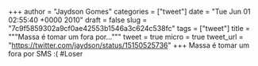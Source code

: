 
+++
author = "Jaydson Gomes"
categories = ["tweet"]
date = "Tue Jun 01 02:55:40 +0000 2010"
draft = false
slug = "7c9f5859302a9cf0ae42553b1546a3c624c538fc"
tags = ["tweet"]
title = """Massa é tomar um fora por..."""
tweet = true
micro = true
tweet_url = "https://twitter.com/jaydson/status/15150525736"
+++
Massa é tomar um fora por SMS :( #Loser
